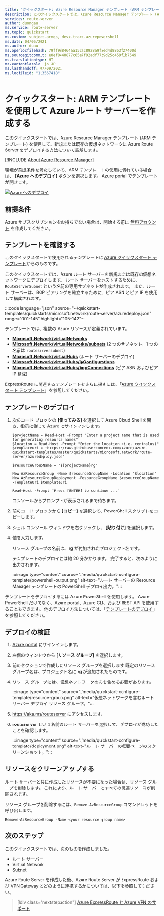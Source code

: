 ```yaml
---
title: 'クイックスタート: Azure Resource Manager テンプレート (ARM テンプレート) を使用して Azure ルート サーバーを作成する'
description: このクイックスタートでは、Azure Resource Manager テンプレート (ARM テンプレート) を使用して Azure ルート サーバーを作成する方法について説明します。
services: route-server
author: duongau
ms.service: route-server
ms.topic: quickstart
ms.custom: subject-armqs, devx-track-azurepowershell
ms.date: 04/05/2021
ms.author: duau
ms.openlocfilehash: 79ff9d8464aa15cac8928a9f5ed4d8863f27400d
ms.sourcegitcommit: e0ef8440877c65e7f92adf7729d25c459f1b7549
ms.translationtype: HT
ms.contentlocale: ja-JP
ms.lasthandoff: 07/09/2021
ms.locfileid: "113567418"
---
```

# <a name="quickstart-create-an-azure-route-server-using-an-arm-template"></a>クイックスタート: ARM テンプレートを使用して Azure ルート サーバーを作成する

このクイックスタートでは、Azure Resource Manager テンプレート (ARM テンプレート) を使用して、新規または既存の仮想ネットワークに Azure Route Server をデプロイする方法について説明します。

[!INCLUDE [About Azure Resource Manager](../../includes/resource-manager-quickstart-introduction.md)]

環境が前提条件を満たしていて、ARM テンプレートの使用に慣れている場合は、 **[Azure へのデプロイ]** ボタンを選択します。 Azure portal でテンプレートが開きます。

[![Azure へのデプロイ](../media/template-deployments/deploy-to-azure.svg)](https://portal.azure.com/#create/Microsoft.Template/uri/https%3A%2F%2Fraw.githubusercontent.com%2FAzure%2Fazure-quickstart-templates%2Fmaster%2Fquickstarts%2Fmicrosoft.network%2Froute-server%2Fazuredeploy.json)

## <a name="prerequisites"></a>前提条件

Azure サブスクリプションをお持ちでない場合は、開始する前に [無料アカウント](https://azure.microsoft.com/free/?WT.mc_id=A261C142F) を作成してください。

## <a name="review-the-template"></a>テンプレートを確認する

このクイックスタートで使用されるテンプレートは [Azure クイックスタート テンプレート](https://azure.microsoft.com/resources/templates/route-server)からのものです。

このクイックスタートでは、Azure ルート サーバーを新規または既存の仮想ネットワークにデプロイします。 ルート サーバーをホストするために、`RouteServerSubnet` という名前の専用サブネットが作成されます。 また、ルート サーバーは、BGP ピアリングを確立するために、ピア ASN とピア IP を使用して構成されます。

:::code language="json" source="~/quickstart-templates/quickstarts/microsoft.network/route-server/azuredeploy.json" range="001-145" highlight="105-142":::

テンプレートでは、複数の Azure リソースが定義されています。

* [**Microsoft.Network/virtualNetworks**](/azure/templates/microsoft.network/virtualNetworks)
* [**Microsoft.Network/virtualNetworks/subnets**](/azure/templates/microsoft.network/virtualNetworks/subnets) (2 つのサブネット、1 つの名前は `routeserversubnet`)
* [**Microsoft.Network/virtualHubs**](/azure/templates/microsoft.network/virtualhubs) (ルート サーバーのデプロイ)
* [**Microsoft.Network/virtualHubs/ipConfigurations**](/azure/templates/microsoft.network/virtualhubs/ipConfigurations)
* [**Microsoft.Network/virtualHubs/bgpConnections**](/azure/templates/microsoft.network/virtualhubs/bgpconnections) (ピア ASN およびピア IP 構成)


ExpressRoute に関連するテンプレートをさらに探すには、「[Azure クイックスタート テンプレート](https://azure.microsoft.com/resources/templates/?resourceType=Microsoft.Network&pageNumber=1&sort=Popular)」を参照してください。

## <a name="deploy-the-template"></a>テンプレートのデプロイ

1. 次のコード ブロックの **[使ってみる]** を選択して Azure Cloud Shell を開き、指示に従って Azure にサインインします。

    ```azurepowershell-interactive
    $projectName = Read-Host -Prompt "Enter a project name that is used for generating resource names"
    $location = Read-Host -Prompt "Enter the location (i.e. centralus)"
    $templateUri = "https://raw.githubusercontent.com/Azure/azure-quickstart-templates/master/quickstarts/microsoft.network/route-server/azuredeploy.json"

    $resourceGroupName = "${projectName}rg"

    New-AzResourceGroup -Name $resourceGroupName -Location "$location"
    New-AzResourceGroupDeployment -ResourceGroupName $resourceGroupName -TemplateUri $templateUri

    Read-Host -Prompt "Press [ENTER] to continue ..."
    ```

    コンソールからプロンプトが表示されるまで待ちます。

1. 前のコード ブロックから **[コピー]** を選択して、PowerShell スクリプトをコピーします。

1. シェル コンソール ウィンドウを右クリックし、 **[貼り付け]** を選択します。

1. 値を入力します。

    リソース グループの名前は、**rg** が付加されたプロジェクト名です。

    テンプレートのデプロイには約 20 分かかります。 完了すると、次のように出力されます。

    :::image type="content" source="./media/quickstart-configure-template/powershell-output.png" alt-text="ルート サーバーの Resource Manager テンプレートの PowerShell デプロイ出力。":::

テンプレートをデプロイするには Azure PowerShell を使用します。 Azure PowerShell だけでなく、Azure portal、Azure CLI、および REST API を使用することもできます。 他のデプロイ方法については、「[テンプレートのデプロイ](../azure-resource-manager/templates/deploy-portal.md)」を参照してください。

## <a name="validate-the-deployment"></a>デプロイの検証

1. [Azure portal](https://portal.azure.com) にサインインします。

1. 左側のウィンドウから **[リソース グループ]** を選択します。

1. 前のセクションで作成したリソース グループを選択します 既定のリソース グループ名は、プロジェクト名に **rg** が追加されたものです。

1. リソース グループには、仮想ネットワークのみを含める必要があります。

     :::image type="content" source="./media/quickstart-configure-template/resource-group.png" alt-text="仮想ネットワークを含むルート サーバー デプロイ リソース グループ。":::

1. https://aka.ms/routeserver にアクセスします。

1. **routeserver** という名前のルート サーバーを選択して、デプロイが成功したことを確認します。

    :::image type="content" source="./media/quickstart-configure-template/deployment.png" alt-text="ルート サーバーの概要ページのスクリーンショット。":::

## <a name="clean-up-resources"></a>リソースをクリーンアップする

ルート サーバーと共に作成したリソースが不要になった場合は、リソース グループを削除します。 これにより、ルート サーバーとすべての関連リソースが削除されます。

リソース グループを削除するには、`Remove-AzResourceGroup` コマンドレットを呼び出します。

```azurepowershell-interactive
Remove-AzResourceGroup -Name <your resource group name>
```

## <a name="next-steps"></a>次のステップ

このクイックスタートでは、次のものを作成しました。

* ルート サーバー
* Virtual Network
* Subnet

Azure Route Server を作成した後、Azure Route Server が ExpressRoute および VPN Gateway とどのように連携するかについては、以下を参照してください。 

> [!div class="nextstepaction"]
> [Azure ExpressRoute と Azure VPN のサポート](expressroute-vpn-support.md)
